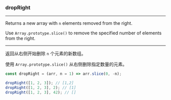 ### dropRight

------------

Returns a new array with `n` elements removed from the right.

Use `Array.prototype.slice()` to remove the specified number of elements from the right.

------------

返回从右侧开始删除 `n` 个元素的新数组。

使用 `Array.prototype.slice()` 从右侧删除指定数量的元素。

```js
const dropRight = (arr, n = 1) => arr.slice(0, -n);
```

```js
dropRight([1, 2, 3]); // [1,2]
dropRight([1, 2, 3], 2); // [1]
dropRight([1, 2, 3], 42); // []
```
